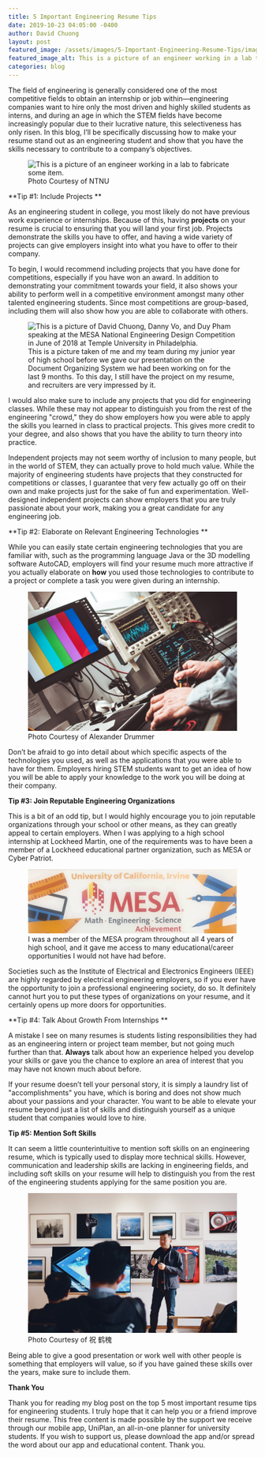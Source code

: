 ```yaml
---
title: 5 Important Engineering Resume Tips
date: 2019-10-23 04:05:00 -0400
author: David Chuong
layout: post
featured_image: /assets/images/5-Important-Engineering-Resume-Tips/image_0.png
featured_image_alt: This is a picture of an engineer working in a lab to fabricate an item. He is wearing safety goggles and a lab coat, and is using tweezers to put an item into a machine.
categories: blog
---
```

The field of engineering is generally considered one of the most competitive fields to obtain an internship or job within—engineering companies want to hire only the most driven and highly skilled students as interns, and during an age in which the STEM fields have become increasingly popular due to their lucrative nature, this selectiveness has only risen. In this blog, I’ll be specifically discussing how to make your resume stand out as an engineering student and show that you have the skills necessary to contribute to a company’s objectives.

<figure class="figure">
<img
src="/assets/images/5-Important-Engineering-Resume-Tips/image_0.png" 
alt="This is a picture of an engineer working in a lab to fabricate some item." class="mx-auto 
mt-5 mb-2 d-block w-75" />
	<figcaption class="figure-caption text-center mb-5">Photo Courtesy of NTNU</figcaption>
</figure>

**Tip #1: Include Projects **

As an engineering student in college, you most likely do not have previous work experience or internships. Because of this, having **projects** on your resume is crucial to ensuring that you will land your first job. Projects demonstrate the skills you have to offer, and having a wide variety of projects can give employers insight into what you have to offer to their company.

To begin, I would recommend including projects that you have done for competitions, especially if you have won an award. In addition to demonstrating your commitment towards your field, it also shows your ability to perform well in a competitive environment amongst many other talented engineering students. Since most competitions are group-based, including them will also show how you are able to collaborate with others.

<figure class="figure">
<img
src="/assets/images/5-Important-Engineering-Resume-Tips/image_1.png" 
alt="This is a picture of David Chuong, Danny Vo, and Duy Pham speaking at the MESA National Engineering Design Competition in June of 2018 at Temple University in Philadelphia." class="mx-auto 
mt-5 mb-2 d-block w-75" />
	<figcaption class="figure-caption text-center mb-5">This is a picture taken of me and my team during my junior year of high school before we gave our presentation on the Document Organizing System we had been working on for the last 9 months. To this day, I still have the project on my resume, and recruiters are very impressed by it.</figcaption>
</figure>

I would also make sure to include any projects that you did for engineering classes. While these may not appear to distinguish you from the rest of the engineering "crowd," they do show employers how you were able to apply the skills you learned in class to practical projects. This gives more credit to your degree, and also shows that you have the ability to turn theory into practice.

Independent projects may not seem worthy of inclusion to many people, but in the world of STEM, they can actually prove to hold much value. While the majority of engineering students have projects that they constructed for competitions or classes, I guarantee that very few actually go off on their own and make projects just for the sake of fun and experimentation. Well-designed independent projects can show employers that you are truly passionate about your work, making you a great candidate for any engineering job.

**Tip #2: Elaborate on Relevant Engineering Technologies **

While you can easily state certain engineering technologies that you are familiar with, such as the programming language Java or the 3D modelling software AutoCAD, employers will find your resume much more attractive if you actually elaborate on **how** you used those technologies to contribute to a project or complete a task you were given during an internship.

<figure class="figure">
<img
src="/assets/images/5-Important-Engineering-Resume-Tips/image_2.jpg" 
alt="This is a picture of an electrical engineer using an oscilliscope for a lab experiment." class="mx-auto 
mt-5 mb-2 d-block w-75" />
	<figcaption class="figure-caption text-center mb-5">Photo Courtesy of Alexander Drummer</figcaption>
</figure>

Don’t be afraid to go into detail about which specific aspects of the technologies you used, as well as the applications that you were able to have for them. Employers hiring STEM students want to get an idea of how you will be able to apply your knowledge to the work you will be doing at their company. 

**Tip #3: Join Reputable Engineering Organizations**

This is a bit of an odd tip, but I would highly encourage you to join reputable organizations through your school or other means, as they can greatly appeal to certain employers. When I was applying to a high school internship at Lockheed Martin, one of the requirements was to have been a member of a Lockheed educational partner organization, such as MESA or Cyber Patriot. 

<figure class="figure">
<img
src="/assets/images/5-Important-Engineering-Resume-Tips/image_3.png" 
alt="This is a picture of the UC Irvine MESA logo." class="mx-auto 
mt-5 mb-2 d-block w-75" />
	<figcaption class="figure-caption text-center mb-5">I was a member of the MESA program throughout all 4 years of high school, and it gave me access to many educational/career opportunities I would not have had before.</figcaption>
</figure>

Societies such as the Institute of Electrical and Electronics Engineers (IEEE) are highly regarded by electrical engineering employers, so if you ever have the opportunity to join a professional engineering society, do so. It definitely cannot hurt you to put these types of organizations on your resume, and it certainly opens up more doors for opportunities. 

**Tip #4: Talk About Growth From Internships **

A mistake I see on many resumes is students listing responsibilities they had as an engineering intern or project team member, but not going much further than that. **Always** talk about how an experience helped you develop your skills or gave you the chance to explore an area of interest that you may have not known much about before.

If your resume doesn’t tell your personal story, it is simply a laundry list of "accomplishments" you have, which is boring and does not show much about your passions and your character. You want to be able to elevate your resume beyond just a list of skills and distinguish yourself as a unique student that companies would love to hire. 

**Tip #5: Mention Soft Skills**

It can seem a little counterintuitive to mention soft skills on an engineering resume, which is typically used to display more technical skills. However, communication and leadership skills are lacking in engineering fields, and including soft skills on your resume will help to distinguish you from the rest of the engineering students applying for the same position you are. 

<figure class="figure">
<img
src="/assets/images/5-Important-Engineering-Resume-Tips/image_4.png" 
alt="This is a man giving a speech to the public. He is doing public speaking." class="mx-auto 
mt-5 mb-2 d-block w-75" />
	<figcaption class="figure-caption text-center mb-5">Photo Courtesy of 祝 鹤槐</figcaption>
</figure>

Being able to give a good presentation or work well with other people is something that employers will value, so if you have gained these skills over the years, make sure to include them. 

**Thank You**

Thank you for reading my blog post on the top 5 most important resume tips for engineering students. I truly hope that it can help you or a friend improve their resume. This free content is made possible by the support we receive through our mobile app, UniPlan, an all-in-one planner for university students. If you wish to support us, please download the app and/or spread the word about our app and educational content. Thank you.
